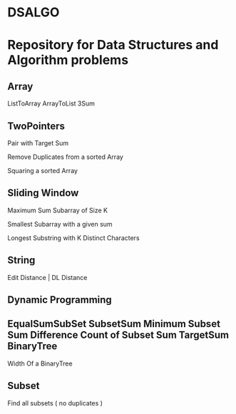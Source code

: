 # DSALGO
# Repository for Data Structures and Algorithm problems

Array
-----

ListToArray
ArrayToList
3Sum

TwoPointers
------------

Pair with Target Sum

Remove Duplicates from a sorted Array

Squaring a sorted Array


Sliding Window
--------------

Maximum Sum Subarray of Size K

Smallest Subarray with a given sum

Longest Substring with K Distinct Characters


String
------

Edit Distance | DL Distance

Dynamic Programming
-------------------

EqualSumSubSet
SubsetSum
Minimum Subset Sum Difference
Count of Subset Sum
TargetSum
BinaryTree
----------
Width Of a BinaryTree

Subset
------
Find all subsets ( no duplicates )
